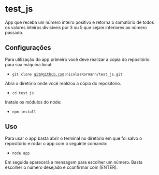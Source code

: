 # test_js

App que receba um número inteiro positivo e retorna o somatório de todos os valores inteiros divisíveis por 3 ou 5 que sejam inferiores ao número passado.

## Configurações
Para utilização do app primeiro você deve realizar a copia do repositório para sua máquina local:
  - <code>git clone git@github.com:nicolasKormann/test_js.git</code>

Abra o diretório onde você realizou a cópia do repositório.
  - <code>cd test_js</code>

Instale os módulos do node:
  - <code>npm install</code>

## Uso
Para usar o app basta abrir o terminal no diretório em que foi salvo o repositório e rodar o app com o seguinte comando:
  - <code>node app</code>
<p>Em seguida aparecerá a mensagem para escolher um número. Basta escolher o número desejado e cconfirmar com [ENTER].
  
